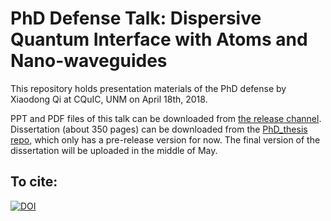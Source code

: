 # PhD Defense Talk: Dispersive Quantum Interface with Atoms and Nano-waveguides
This repository holds presentation materials of the PhD defense by Xiaodong Qi at CQuIC, UNM on April 18th, 2018. 

PPT and PDF files of this talk can be downloaded from [the release channel](https://github.com/i2000s/PhD_DefenseTalk/releases/).
Dissertation (about 350 pages) can be downloaded from the [PhD_thesis repo](https://github.com/i2000s/PhD_Thesis/releases), which only has a pre-release version for now. 
The final version of the dissertation will be uploaded in the middle of May. 

## To cite: 

[![DOI](https://zenodo.org/badge/91208437.svg)](https://zenodo.org/badge/latestdoi/91208437)
